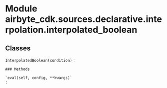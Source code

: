 Module airbyte_cdk.sources.declarative.interpolation.interpolated_boolean
=========================================================================

Classes
-------

`InterpolatedBoolean(condition)`
:   

    ### Methods

    `eval(self, config, **kwargs)`
    :